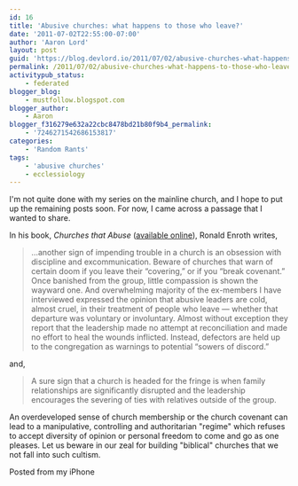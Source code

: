 ```yaml
---
id: 16
title: 'Abusive churches: what happens to those who leave?'
date: '2011-07-02T22:55:00-07:00'
author: 'Aaron Lord'
layout: post
guid: 'https://blog.devlord.io/2011/07/02/abusive-churches-what-happens-to-those-who-leave/'
permalink: /2011/07/02/abusive-churches-what-happens-to-those-who-leave/
activitypub_status:
    - federated
blogger_blog:
    - mustfollow.blogspot.com
blogger_author:
    - Aaron
blogger_f316279e632a22cbc8478bd21b80f9b4_permalink:
    - '7246271542686153817'
categories:
    - 'Random Rants'
tags:
    - 'abusive churches'
    - ecclessiology
---
```


I'm not quite done with my series on the mainline church, and I hope to put up the remaining posts soon. For now, I came across a passage that I wanted to share.

In his book, <em>Churches that Abuse</em> (<a href="http://www.ccel.us/churches.ch10.html">available online</a>), Ronald Enroth writes,
<blockquote>…another sign of impending trouble in a church is an obsession with discipline and excommunication. Beware of churches that warn of certain doom if you leave their “covering,” or if you “break covenant.” Once banished from the group, little compassion is shown the wayward one. And overwhelming majority of the ex-members I have interviewed expressed the opinion that abusive leaders are cold, almost cruel, in their treatment of people who leave — whether that departure was voluntary or involuntary. Almost without exception they report that the leadership made no attempt at reconciliation and made no effort to heal the wounds inflicted. Instead, defectors are held up to the congregation as warnings to potential “sowers of discord.”</blockquote>
and,
<blockquote>A sure sign that a church is headed for the fringe is when family relationships are significantly disrupted and the leadership encourages the severing of ties with relatives outside of the group.</blockquote>
An overdeveloped sense of church membership or the church covenant can lead to a manipulative, controlling and authoritarian "regime" which refuses to accept diversity of opinion or personal freedom to come and go as one pleases. Let us beware in our zeal for building "biblical" churches that we not fall into such cultism.

Posted from my iPhone
